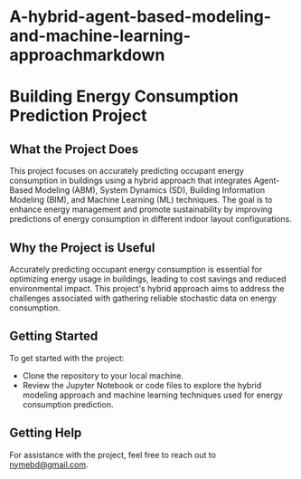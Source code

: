 # A-hybrid-agent-based-modeling-and-machine-learning-approachmarkdown


# Building Energy Consumption Prediction Project

## What the Project Does
This project focuses on accurately predicting occupant energy consumption in buildings using a hybrid approach that integrates Agent-Based Modeling (ABM), System Dynamics (SD), Building Information Modeling (BIM), and Machine Learning (ML) techniques. The goal is to enhance energy management and promote sustainability by improving predictions of energy consumption in different indoor layout configurations.

## Why the Project is Useful
Accurately predicting occupant energy consumption is essential for optimizing energy usage in buildings, leading to cost savings and reduced environmental impact. This project's hybrid approach aims to address the challenges associated with gathering reliable stochastic data on energy consumption.

## Getting Started
To get started with the project:
- Clone the repository to your local machine.
- Review the Jupyter Notebook or code files to explore the hybrid modeling approach and machine learning techniques used for energy consumption prediction.

## Getting Help
For assistance with the project, feel free to reach out to nymebd@gmail.com.
